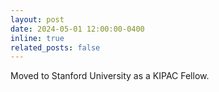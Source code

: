```yaml
---
layout: post
date: 2024-05-01 12:00:00-0400
inline: true
related_posts: false
---
```


Moved to Stanford University as a KIPAC Fellow.
